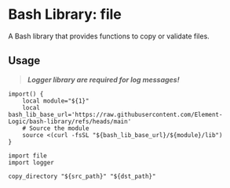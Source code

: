 # Bash Library: file

A Bash library that provides functions to copy or validate files.

## Usage

> ***Logger library are required for log messages!***

```
import() {
    local module="${1}"
    local bash_lib_base_url='https://raw.githubusercontent.com/Element-Logic/bash-library/refs/heads/main'
    # Source the module
    source <(curl -fsSL "${bash_lib_base_url}/${module}/lib")
}

import file
import logger

copy_directory "${src_path}" "${dst_path}"
```
